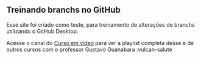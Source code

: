 ## Treinando branchs no GitHub

 Esse site foi criado como teste, para treinamento de alterações de branchs utilizando o GitHub Desktop.

Acesse o canal do [Curso em vídeo](https://www.cursoemvideo.com/) para ver a playlist completa desse e de outros cursos com o professor Gustavo Guanabara :vulcan-salute
